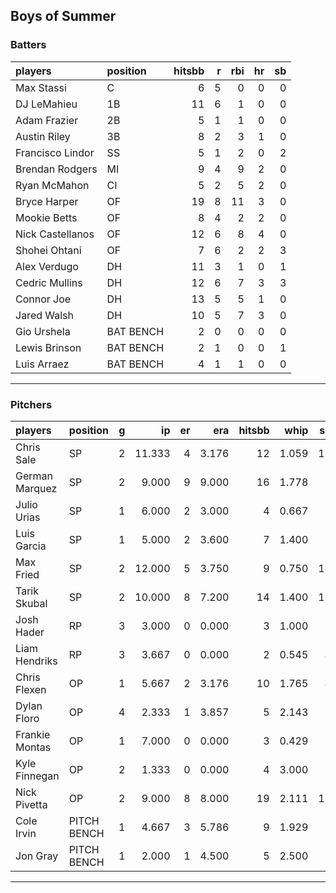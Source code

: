 ## Boys of Summer

### Batters

 
|players          |position  | hitsbb|  r| rbi| hr| sb| 
|:----------------|:---------|------:|--:|---:|--:|--:| 
|Max Stassi       |C         |      6|  5|   0|  0|  0| 
|DJ LeMahieu      |1B        |     11|  6|   1|  0|  0| 
|Adam Frazier     |2B        |      5|  1|   1|  0|  0| 
|Austin Riley     |3B        |      8|  2|   3|  1|  0| 
|Francisco Lindor |SS        |      5|  1|   2|  0|  2| 
|Brendan Rodgers  |MI        |      9|  4|   9|  2|  0| 
|Ryan McMahon     |CI        |      5|  2|   5|  2|  0| 
|Bryce Harper     |OF        |     19|  8|  11|  3|  0| 
|Mookie Betts     |OF        |      8|  4|   2|  2|  0| 
|Nick Castellanos |OF        |     12|  6|   8|  4|  0| 
|Shohei Ohtani    |OF        |      7|  6|   2|  2|  3| 
|Alex Verdugo     |DH        |     11|  3|   1|  0|  1| 
|Cedric Mullins   |DH        |     12|  6|   7|  3|  3| 
|Connor Joe       |DH        |     13|  5|   5|  1|  0| 
|Jared Walsh      |DH        |     10|  5|   7|  3|  0| 
|Gio Urshela      |BAT BENCH |      2|  0|   0|  0|  0| 
|Lewis Brinson    |BAT BENCH |      2|  1|   0|  0|  1| 
|Luis Arraez      |BAT BENCH |      4|  1|   1|  0|  0| 

* * *

### Pitchers

 
|players        |position    |  g|     ip| er|   era| hitsbb|  whip| so|  w| sv| 
|:--------------|:-----------|--:|------:|--:|-----:|------:|-----:|--:|--:|--:| 
|Chris Sale     |SP          |  2| 11.333|  4| 3.176|     12| 1.059| 11|  1|  0| 
|German Marquez |SP          |  2|  9.000|  9| 9.000|     16| 1.778|  5|  0|  0| 
|Julio Urias    |SP          |  1|  6.000|  2| 3.000|      4| 0.667|  7|  1|  0| 
|Luis Garcia    |SP          |  1|  5.000|  2| 3.600|      7| 1.400|  6|  0|  0| 
|Max Fried      |SP          |  2| 12.000|  5| 3.750|      9| 0.750| 14|  0|  0| 
|Tarik Skubal   |SP          |  2| 10.000|  8| 7.200|     14| 1.400| 16|  0|  0| 
|Josh Hader     |RP          |  3|  3.000|  0| 0.000|      3| 1.000|  6|  0|  2| 
|Liam Hendriks  |RP          |  3|  3.667|  0| 0.000|      2| 0.545|  4|  0|  2| 
|Chris Flexen   |OP          |  1|  5.667|  2| 3.176|     10| 1.765|  4|  0|  0| 
|Dylan Floro    |OP          |  4|  2.333|  1| 3.857|      5| 2.143|  2|  1|  2| 
|Frankie Montas |OP          |  1|  7.000|  0| 0.000|      3| 0.429|  6|  1|  0| 
|Kyle Finnegan  |OP          |  2|  1.333|  0| 0.000|      4| 3.000|  0|  0|  1| 
|Nick Pivetta   |OP          |  2|  9.000|  8| 8.000|     19| 2.111| 11|  0|  0| 
|Cole Irvin     |PITCH BENCH |  1|  4.667|  3| 5.786|      9| 1.929|  2|  0|  0| 
|Jon Gray       |PITCH BENCH |  1|  2.000|  1| 4.500|      5| 2.500|  2|  0|  0| 


* * *


